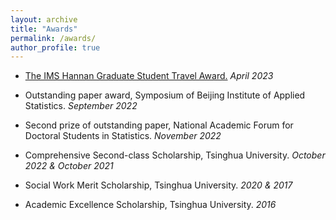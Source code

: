 ```yaml
---
layout: archive
title: "Awards"
permalink: /awards/
author_profile: true
---
```


- [The IMS Hannan Graduate Student Travel Award.](https://imstat.org/2023/04/22/2023-hannan-graduate-student-travel-award-recipients-announced/)
 _April 2023_
	
- Outstanding paper award, Symposium of Beijing Institute of Applied Statistics. _September 2022_
	
-	Second prize of outstanding paper, National Academic Forum for Doctoral Students in Statistics. _November 2022_
	
-	Comprehensive Second-class Scholarship, Tsinghua University. _October 2022 & October 2021_
	
-	Social Work Merit Scholarship, Tsinghua University. _2020 & 2017_
	
-	Academic Excellence Scholarship, Tsinghua University. _2016_

